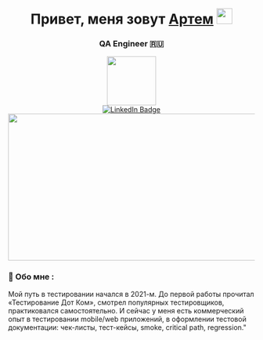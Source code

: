 <h1 align="center"> Привет, меня зовут <a href="https://www.linkedin.com/in/artem-kir/ target="_blank">Артем</a> 
<img src="https://github.com/blackcater/blackcater/raw/main/images/Hi.gif" height="32"/></h1>
<h3 align="center">QA Engineer 🇷🇺</h3>






<div id="header" align="center">
  <img src="https://media.giphy.com/media/M9gbBd9nbDrOTu1Mqx/giphy.gif" width="100"/>
</div>

<div id="badges"align="center">  
  <img src="https://komarev.com/ghpvc/?username=your-github-username&style=flat-square&color=blue" alt=""/>
  </div>


<div align="center">
  <a href="https://www.linkedin.com/in/artem-kir/" > 
    <img src="https://img.shields.io/badge/LinkedIn-blue?style=for-the-badge&logo=linkedin&logoColor=white" alt="LinkedIn Badge"/>
  </a>
</div>

<div align="center">
  <img src="https://media.giphy.com/media/cNfIqjpCY1zqfaLmd8/giphy.gif" width="600" height="300"/>
</div>

### :raised_back_of_hand: Обо мне :
Мой путь в тестировании начался в 2021-м. До первой работы прочитал «Тестирование Дот Ком», смотрел популярных тестировщиков, практиковался самостоятельно. И сейчас у меня есть коммерческий опыт в тестировании mobile/web приложений, в оформлении тестовой документации: чек-листы, тест-кейсы, smoke, critical path, regression."
